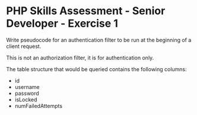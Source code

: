 PHP Skills Assessment - Senior Developer - Exercise 1
=============================

Write pseudocode for an authentication filter to be run at the beginning of a client request.

This is not an authorization filter, it is for authentication only.

The table structure that would be queried contains the following columns:
<ul>
<li>id</li>
<li>username</li>
<li>password</li>
<li>isLocked</li>
<li>numFailedAttempts   </li>
</ul>
